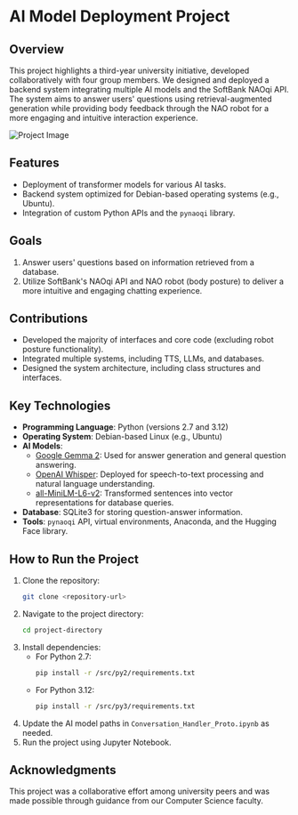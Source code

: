 # AI Model Deployment Project

## Overview
This project highlights a third-year university initiative, developed collaboratively with four group members. We designed and deployed a backend system integrating multiple AI models and the SoftBank NAOqi API. The system aims to answer users' questions using retrieval-augmented generation while providing body feedback through the NAO robot for a more engaging and intuitive interaction experience.

![Project Image](blob:https://brickcarrier.atlassian.net/2b84c6a3-a4b3-41b2-83c6-57992f1a5bb0)

## Features
- Deployment of transformer models for various AI tasks.
- Backend system optimized for Debian-based operating systems (e.g., Ubuntu).
- Integration of custom Python APIs and the `pynaoqi` library.

## Goals
1. Answer users' questions based on information retrieved from a database.
2. Utilize SoftBank's NAOqi API and NAO robot (body posture) to deliver a more intuitive and engaging chatting experience.

## Contributions
- Developed the majority of interfaces and core code (excluding robot posture functionality).
- Integrated multiple systems, including TTS, LLMs, and databases.
- Designed the system architecture, including class structures and interfaces.

## Key Technologies
- **Programming Language**: Python (versions 2.7 and 3.12)
- **Operating System**: Debian-based Linux (e.g., Ubuntu)
- **AI Models**:
  - [Google Gemma 2](https://huggingface.co/google/gemma-2-2b-it): Used for answer generation and general question answering.
  - [OpenAI Whisper](https://huggingface.co/openai/whisper-small.en): Deployed for speech-to-text processing and natural language understanding.
  - [all-MiniLM-L6-v2](https://huggingface.co/sentence-transformers/all-MiniLM-L6-v2): Transformed sentences into vector representations for database queries.
- **Database**: SQLite3 for storing question-answer information.
- **Tools**: `pynaoqi` API, virtual environments, Anaconda, and the Hugging Face library.

## How to Run the Project
1. Clone the repository:
   ```bash
   git clone <repository-url>
   ```
2. Navigate to the project directory:
   ```bash
   cd project-directory
   ```
3. Install dependencies:
   - For Python 2.7:
     ```bash
     pip install -r /src/py2/requirements.txt
     ```
   - For Python 3.12:
     ```bash
     pip install -r /src/py3/requirements.txt
     ```
4. Update the AI model paths in `Conversation_Handler_Proto.ipynb` as needed.
5. Run the project using Jupyter Notebook.

## Acknowledgments
This project was a collaborative effort among university peers and was made possible through guidance from our Computer Science faculty.
